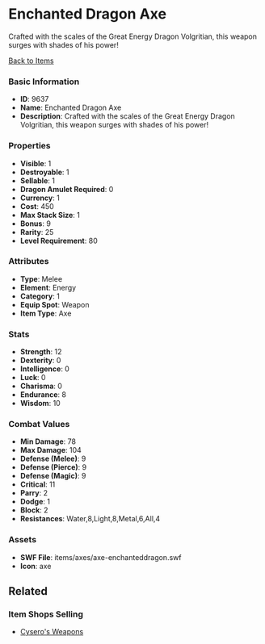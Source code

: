 # Enchanted Dragon Axe

Crafted with the scales of the Great Energy Dragon Volgritian, this weapon surges with shades of his power!

[Back to Items](../items.md)

### Basic Information

- **ID**: 9637
- **Name**: Enchanted Dragon Axe
- **Description**: Crafted with the scales of the Great Energy Dragon Volgritian, this weapon surges with shades of his power!

### Properties

- **Visible**: 1
- **Destroyable**: 1
- **Sellable**: 1
- **Dragon Amulet Required**: 0
- **Currency**: 1
- **Cost**: 450
- **Max Stack Size**: 1
- **Bonus**: 9
- **Rarity**: 25
- **Level Requirement**: 80

### Attributes

- **Type**: Melee
- **Element**: Energy
- **Category**: 1
- **Equip Spot**: Weapon
- **Item Type**: Axe

### Stats

- **Strength**: 12
- **Dexterity**: 0
- **Intelligence**: 0
- **Luck**: 0
- **Charisma**: 0
- **Endurance**: 8
- **Wisdom**: 10

### Combat Values

- **Min Damage**: 78
- **Max Damage**: 104
- **Defense (Melee)**: 9
- **Defense (Pierce)**: 9
- **Defense (Magic)**: 9
- **Critical**: 11
- **Parry**: 2
- **Dodge**: 1
- **Block**: 2
- **Resistances**: Water,8,Light,8,Metal,6,All,4

### Assets

- **SWF File**: items/axes/axe-enchanteddragon.swf
- **Icon**: axe

## Related

### Item Shops Selling

- [Cysero's Weapons](../item-shops/44-cysero-s-weapons.md)

